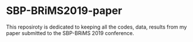 # SBP-BRiMS2019-paper

This reposiroty is dedicated to keeping all the codes, data, results from my paper submitted to the SBP-BRiMS 2019 conference.
